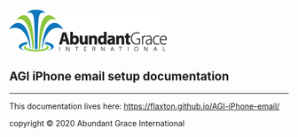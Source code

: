
![Abundant Grace International](./AGI-Logo-2017.png "Abundant Grace International")
## AGI iPhone email setup documentation

* * *

This documentation lives here: https://flaxton.github.io/AGI-iPhone-email/

copyright &copy; 2020 Abundant Grace International

